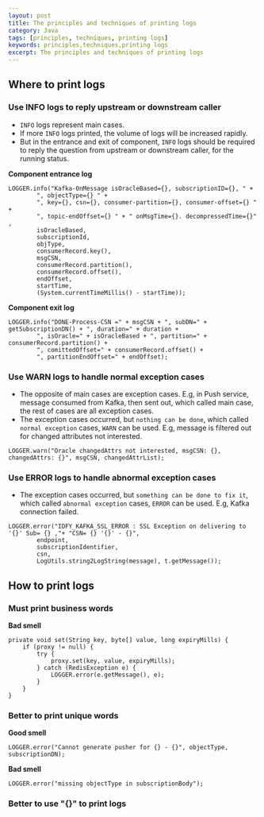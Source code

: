 ```yaml
---
layout: post
title: The principles and techniques of printing logs
category: Java
tags: [principles, techniques, printing logs]
keywords: principles,techniques,printing logs
excerpt: The principles and techniques of printing logs
---
```


## Where to print logs

### Use INFO logs to reply upstream or downstream caller

* `INFO` logs represent main cases.
* If more `INFO` logs printed, the volume of logs will be increased rapidly.
* But in the entrance and exit of component, `INFO` logs should be required to reply the question from upstream or downstream caller, for the running status.

**Component entrance log**

```
LOGGER.info("Kafka-OnMessage isOracleBased={}, subscriptionID={}, " +
        ", objectType={} " +
        ", key={}, csn={}, consumer-partition={}, consumer-offset={} " +
        ", topic-endOffset={} " + " onMsgTime={}. decompressedTime={}" ,
        isOracleBased,
        subscriptionId,
        objType,
        consumerRecord.key(),
        msgCSN,
        consumerRecord.partition(),
        consumerRecord.offset(),
        endOffset,
        startTime,
        (System.currentTimeMillis() - startTime));
```

**Component exit log**

```
LOGGER.info("DONE-Process-CSN =" + msgCSN + ", subDN=" + getSubscriptionDN() + ", duration=" + duration +
        ", isOracle=" + isOracleBased + ", partition=" + consumerRecord.partition() +
        ", comittedOffset=" + consumerRecord.offset() +
        ", partitionEndOffset=" + endOffset);
```

### Use WARN logs to handle normal exception cases

* The opposite of main cases are exception cases. E.g, in Push service, message consumed from Kafka, then sent out, which called main case, the rest of cases are all exception cases.
* The exception cases occurred, but `nothing can be done`, which called `normal exception` cases, `WARN` can be used. E.g, message is filtered out for changed attributes not interested.

```
LOGGER.warn("Oracle changedAttrs not interested, msgCSN: {}, changedAttrs: {}", msgCSN, changedAttrList);
```

### Use ERROR logs to handle abnormal exception cases

* The exception cases occurred, but `something can be done to fix it`, which called `abnormal exception` cases, `ERROR` can be used. E.g, Kafka connection failed.

```
LOGGER.error("IDFY_KAFKA_SSL_ERROR : SSL Exception on delivering to '{}' Sub= {} ,"+ "CSN= {} '{}' - {}",
        endpoint,
        subscriptionIdentifier,
        csn,
        LogUtils.string2LogString(message), t.getMessage());
```

## How to print logs

### Must print business words

**Bad smell**

```
private void set(String key, byte[] value, long expiryMills) {
    if (proxy != null) {
        try {
            proxy.set(key, value, expiryMills);
        } catch (RedisException e) {
            LOGGER.error(e.getMessage(), e);
        }
    }
}
```

### Better to print unique words

**Good smell**

```
LOGGER.error("Cannot generate pusher for {} - {}", objectType, subscriptionDN);
```

**Bad smell**

```
LOGGER.error("missing objectType in subscriptionBody");
```

### Better to use "{}" to print logs
